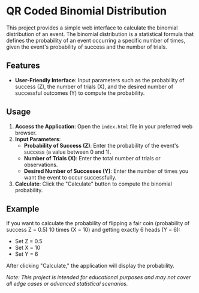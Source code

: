 # QR Coded Binomial Distribution

This project provides a simple web interface to calculate the binomial distribution of an event. The binomial distribution is a statistical formula that defines the probability of an event occurring a specific number of times, given the event's probability of success and the number of trials.

## Features

- **User-Friendly Interface**: Input parameters such as the probability of success (Z), the number of trials (X), and the desired number of successful outcomes (Y) to compute the probability.

## Usage

1. **Access the Application**: Open the `index.html` file in your preferred web browser.
2. **Input Parameters**:
   - **Probability of Success (Z)**: Enter the probability of the event's success (a value between 0 and 1).
   - **Number of Trials (X)**: Enter the total number of trials or observations.
   - **Desired Number of Successes (Y)**: Enter the number of times you want the event to occur successfully.
3. **Calculate**: Click the "Calculate" button to compute the binomial probability.

## Example

If you want to calculate the probability of flipping a fair coin (probability of success Z = 0.5) 10 times (X = 10) and getting exactly 6 heads (Y = 6):

- Set Z = 0.5
- Set X = 10
- Set Y = 6

After clicking "Calculate," the application will display the probability.

*Note: This project is intended for educational purposes and may not cover all edge cases or advanced statistical scenarios.*
